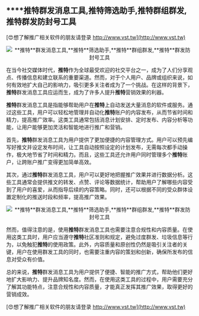 ## ****推特**群发消息工具,**推特**筛选助手,**推特**群组群发,**推特**群发防封号工具**

[😍想了解推广相关软件的朋友请登录 http://www.vst.tw](http://www.vst.tw)

 <center><img src="https://vst.tw/MP4/tuiguang/png/7.png" alt="**推特**群发消息工具,**推特**筛选助手,**推特**群组群发,**推特**群发防封号工具"></center>

在当今社交媒体时代，**推特**作为全球最受欢迎的社交平台之一，成为了人们分享观点、传播信息和建立联系的重要渠道。然而，对于个人用户、品牌或组织来说，如何有效地扩大自己的影响力，吸引更多关注者成为了一个挑战。在这样的背景下，**推特**群发消息工具应运而生，成为了许多人提升**推特**营销效果的利器。

**推特**群发消息工具是指能够帮助用户在**推特**上自动发送大量消息的软件或服务。通过这些工具，用户可以轻松地管理并自动化**推特**账户的内容发布，从而节省时间和精力，提高推广效率。这类工具通常包括消息计划安排、定时发布、内容分析等功能，让用户能够更加灵活和智能地进行推广和营销。

首先，**推特**群发消息工具为用户提供了更加便捷的内容管理方式。用户可以预先编写好推文并设定发布时间，让工具自动按照设定的计划发布，无需每次都手动操作，极大地节省了时间和精力。而且，这些工具还允许用户同时管理多个**推特**账户，让跨账户推广变得更加简单高效。

其次，通过**推特**群发消息工具，用户可以更好地把握推广效果并进行数据分析。这些工具通常会提供推文的转发、点赞、评论等数据统计，帮助用户了解哪些内容受到了用户的喜爱，从而指导后续的内容策略。同时，还可以根据不同的受众群体设置定制化的推送时段和频率，提高推广效果。

 <center><img src="https://vst.tw/MP4/tuiguang/png/1.png" alt="**推特**群发消息工具,**推特**筛选助手,**推特**群组群发,**推特**群发防封号工具"></center>

然而，值得注意的是，使用**推特**群发消息工具也需要注意合规性和内容质量。在使用这类工具时，用户应当遵守**推特**社区准则和规定，避免过度群发、垃圾信息等行为，以免触犯**推特**的使用政策。此外，内容质量和原创性仍然是吸引关注者的关键，用户在使用群发工具的同时，也需要注重内容的策划和创新，确保所发布的信息对受众有价值。

总的来说，**推特**群发消息工具为用户提供了便捷、智能的推广方式，帮助他们更好地扩大影响力、提升品牌知名度。然而，在使用这类工具的过程中，用户需要充分了解其功能特点，注意合规性和内容质量，才能真正发挥其推广效果，取得更好的营销成效。

[😍想了解推广相关软件的朋友请登录 http://www.vst.tw](http://www.vst.tw)



